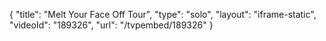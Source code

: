 {
    "title": "Melt Your Face Off Tour",
    "type": "solo",
    "layout": "iframe-static",
    "videoId": "189326",
    "url": "\/tvpembed\/189326"
}